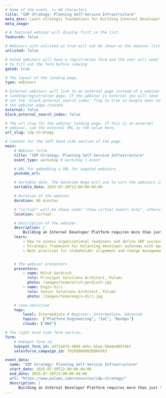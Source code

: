 ```yaml
---
# Name of the event, <= 60 characters
title: "IDP Strategy: Planning Self-Service Infrastructure"
meta_desc: Learn strategic foundations for building Internal Developer Platforms that balance developer autonomy with operational control.
meta_image:

# A featured webinar will display first in the list.
featured: false

# Webinars with unlisted as true will not be shown on the webinar list
unlisted: false

# Gated webinars will have a registration form and the user will need
# to fill out the form before viewing.
gated: true

# The layout of the landing page.
type: webinars

# External webinars will link to an external page instead of a webinar
# landing/registration page. If the webinar is external you will need
# set the 'block_external_search_index' flag to true so Google does not index
# the webinar page created.
external: false
block_external_search_index: false

# The url slug for the webinar landing page. If this is an external
# webinar, use the external URL as the value here.
url_slug: idp-strategy

# Content for the left hand side section of the page.
main:
    # Webinar title.
    title: "IDP Strategy: Planning Self-Service Infrastructure"
    event_type: workshop # workshop | event

    # URL for embedding a URL for ungated webinars.
    youtube_url:

    # Sortable date. The datetime Hugo will use to sort the webinars in date order.
    sortable_date: 2025-07-30T12:00:00-04:00

    # Duration of the webinar.
    duration: 60 minutes

    # "virtual" will be shown under "show virtual events only", otherwise shown as City, State (seattle, wa)
    location: virtual

    # Description of the webinar.
    description: |
        Building an Internal Developer Platform requires more than just tools—it demands a strategic approach that balances developer velocity with operational governance. This foundational workshop explores the essential planning, organizational alignment, and architectural decisions needed to create successful self-service infrastructure. You'll learn how to assess your current state, plan golden paths, and create an IDP strategy that scales with your organization while maintaining security and compliance standards.
    learn:
        - How to assess organizational readiness and define IDP success metrics
        - Strategic framework for balancing developer autonomy with operational control
        - Best practices for stakeholder alignment and change management in platform engineering


    # The webinar presenters
    presenters:
        - name: Mitch Gerdisch
          role: Principal Solutions Architect, Pulumi
          photo: /images/team/mitch-gerdisch.jpg
        - name: Engin Diri
          role: Senior Solutions Architect, Pulumi
          photo: /images/team/engin-diri.jpg

    # case-sensitive
    tags:
        level: Intermediate # Beginner, Intermediate, Advanced
        topics:  ["Platform Engineering", "IaC", "DevOps"]
        clouds: ["AWS"]

# The right hand side form section.
form:
    # HubSpot form id.
    hubspot_form_id: dd71b8fd-4896-445c-b5ae-50a6ed95f4b7
    salesforce_campaign_id: 701PQ00000Z0DKUYA3

event_data:
  name: "IDP Strategy: Planning Self-Service Infrastructure"
  start_date: 2025-07-30T12:00:00-04:00
  end_date: 2025-07-30T13:00:00-04:00
  url: "https://www.pulumi.com/resources/idp-strategy/"
  description: |
      Building an Internal Developer Platform requires more than just tools—it demands a strategic approach that balances developer velocity with operational governance. This foundational workshop explores the essential planning, organizational alignment, and architectural decisions needed to create successful self-service infrastructure. You'll learn how to assess your current state, plan golden paths, and create an IDP strategy that scales with your organization while maintaining security and compliance standards.
---
```

